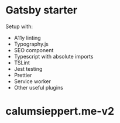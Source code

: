 # Gatsby starter

Setup with:

- A11y linting
- Typography.js
- SEO component
- Typescript with absolute imports
- TSLint
- Jest testing
- Prettier
- Service worker
- Other useful plugins
# calumsieppert.me-v2
